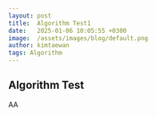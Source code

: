 ```yaml
---
layout: post
title:  Algorithm Test1
date:   2025-01-06 10:05:55 +0300
image:  /assets/images/blog/default.png
author: kimtaewan
tags: Algorithm
---
```


## Algorithm Test
AA